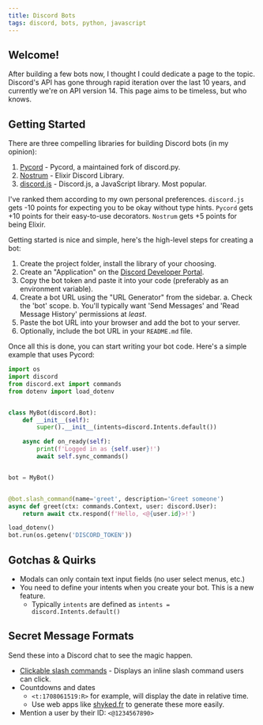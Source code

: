 ```yaml
---
title: Discord Bots
tags: discord, bots, python, javascript
---
```


## Welcome!

After building a few bots now, I thought I could dedicate a page to the topic.
Discord's API has gone through rapid iteration over the last 10 years, and
currently we're on API version 14. This page aims to be timeless, but who knows.

## Getting Started

There are three compelling libraries for building Discord bots (in my opinion):

1. [Pycord](https://github.com/Pycord-Development/pycord) - Pycord, a maintained fork of discord.py.
2. [Nostrum](https://github.com/Kraigie/nostrum) - Elixir Discord Library.
3. [discord.js](https://discord.js.org) - Discord.js, a JavaScript library. Most popular.

I've ranked them according to my own personal preferences. `discord.js` gets
-10 points for expecting you to be okay without type hints. `Pycord` gets +10
points for their easy-to-use decorators. `Nostrum` gets +5 points for being Elixir.

Getting started is nice and simple, here's the high-level steps for creating
a bot:

1. Create the project folder, install the library of your choosing.
2. Create an "Application" on the [Discord Developer Portal](https://discord.com/developers/applications).
3. Copy the bot token and paste it into your code (preferably as an environment variable).
4. Create a bot URL using the "URL Generator" from the sidebar.
    a. Check the 'bot' scope.
    b. You'll typically want 'Send Messages' and 'Read Message History' permissions at *least*.
5. Paste the bot URL into your browser and add the bot to your server.
6. Optionally, include the bot URL in your `README.md` file.

Once all this is done, you can start writing your bot code. Here's a simple example
that uses Pycord:

```python
import os
import discord
from discord.ext import commands
from dotenv import load_dotenv


class MyBot(discord.Bot):
    def __init__(self):
        super().__init__(intents=discord.Intents.default())

    async def on_ready(self):
        print(f'Logged in as {self.user}!')
        await self.sync_commands()


bot = MyBot()


@bot.slash_command(name='greet', description='Greet someone')
async def greet(ctx: commands.Context, user: discord.User):
    return await ctx.respond(f'Hello, <@{user.id}>!')

load_dotenv()
bot.run(os.getenv('DISCORD_TOKEN'))
```

## Gotchas & Quirks

- Modals can only contain text input fields (no user select menus, etc.)
- You need to define your intents when you create your bot. This is a new feature.
    - Typically `intents` are defined as `intents = discord.Intents.default()`

## Secret Message Formats

Send these into a Discord chat to see the magic happen.

- [Clickable slash commands](https://stackoverflow.com/a/73744289/3411191) - Displays an inline slash command users can click.
- Countdowns and dates
    - `<t:1708061519:R>` for example, will display the date in relative time.
    - Use web apps like [shyked.fr](https://discord-date.shyked.fr/) to generate these more easily.
- Mention a user by their ID: `<@1234567890>`